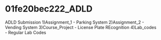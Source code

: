 # 01fe20bec222_ADLD
ADLD Submission 
1)Assignment_1 - Parking System
2)Assignment_2 - Vending System
3)Course_Project - License Plate REcognition
4)Lab_codes - Regular Lab Codes

